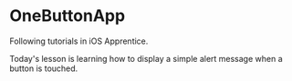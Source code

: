 # OneButtonApp
Following tutorials in iOS Apprentice.

Today's lesson is learning how to display a simple alert message when a button is touched.
